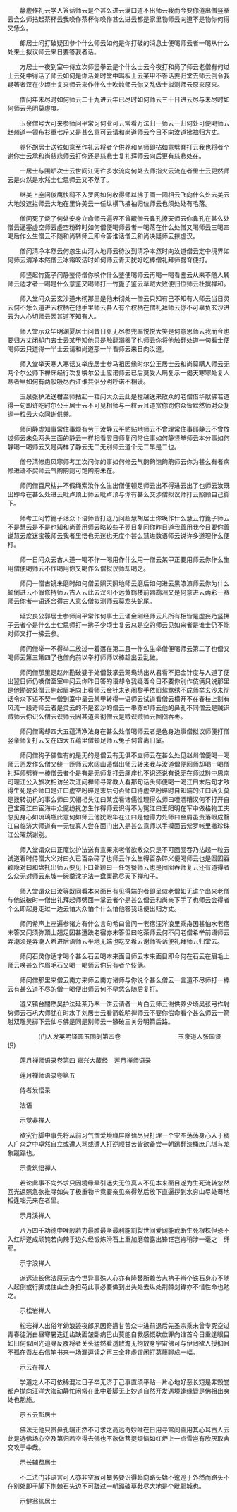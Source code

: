 <!-- { "loadSidebar": true } -->
　　静虚作礼云学人答话师云是个甚么进云满口道不出师云我而今要你道出僧竖拳云会么师拈起茶杯云我唤作茶杯你唤作甚么进云都是家里物师云向道不是物你何得又恁么。

　　郎居士问打破疑团参个什么师云如何是你打破的消息士便喝师云者一喝从什么处来士拟议师云来日要答我者话。

　　方居士一夜到室中侍立次师竖拳云是个什么士云今夜打和尚了师云老僧有何过士云死中得活了师云如何是你活处时堂中鸣板士云某甲不答话要归堂去师云倒令我疑著者汉在少顷士复来师云来作什么士吹烛师云你又乱做士拟测师云原来原来。

　　僧问年未尽时如何师云二十九进云年已尽时如何师云三十日进云尽与未尽时如何师云光阴莫虚度。

　　玉泉僧号大可来参师问平常习何业可云常看万法归一师云一归何处可便喝师云赵州道一领布衫重七斤又是甚么意可云请和尚道师云今日不向汝道拂袖归方丈。

　　养怀胡居士送铁如意至作礼云将者个供养和尚师即拈如意劈脊打云我也将者个谢你士云承和尚慈悲师云打你还是慈悲士复礼拜师云向后更有慈悲处在。

　　一居士与围炉次士云世间江河许多水流向何处去师指火云流在者里士云更然师云是火然是水然士伫思师云又不然了。

　　继美上座问俊鹰快鹞不入罗网如何收得师以拂子画一圆相云飞向什么处去美云大地没遮拦师云大地在里许美云一任纵横飞拂袖归位师云也须处处有毛落。

　　僧问死了烧了何处安身立命师云遍界不曾藏僧云鼻孔撩天师云你鼻孔在甚么处僧云逼塞虚空师云虚空粉碎时如何僧便喝师云者一喝落在什么处僧又喝师云三喝四喝后作么生僧云不随和尚转师云即今答谁话僧云和尚决疑师云掠虚汉。

　　僧问清净本然云何忽生山河大地师云待汝到清净本然时向汝道僧云定中境界如何师云清净本然僧云冰霜皎洁时如何师云青天犹好吃棒僧礼拜师劈脊便打。

　　师竖起竹篦子问静鉴侍僧你唤作什么鉴便喝师云再喝一喝看鉴云从来不随人转师云适才者一喝是什么意鉴又喝师打一竹篦子鉴云草贼大败便归位师云杜撰禅和。

　　师入堂问众云玄沙道未彻那里是他未彻处一僧云只知有己不知有人师云当日灵云何不恁么道进云权柄在他手里师云各人有个权柄在僧礼拜师云你不可辜负玄沙进云为人心切师云因甚道不知有人。

　　师入堂示众毕明渊夏居士问昔日张无尽参兜率悦悦大笑是何意思师云我而今也要归方丈闭却门去士云某甲知他只是触翻溺器了也师云你将他触翻处道一句看士便喝师云只道得一半士云请和尚道那一半看师云来日向汝道。

　　师入堂举天寒人寒话又举庞居士参马祖因缘时尔公王居士云和尚莫瞒人师云无两个尔公师下禅床经行次复唤尔公士应诺师云已后莫受人瞒复示一偈天寒寒处复人寒者里如何有两般吸尽西江谁共侣分明呼诺不相谩。

　　玉泉张护法送柑至师拈起一粒问大众云此是檀越送来散众的老僧借华献佛若道得一句即许吃时尔公王居士云不可见相师与一粒云且道赏你罚你众皆默然师对众复抛一粒云大众同谢供养。

　　师问静虚知事常住事烦有劳于汝静云平贴贴地师云不曾理常住事耶静云不曾放过师云未免两头三面的静云一样相看翌日师复问常住事如何静竖拳师云本分事如何静喝一喝师云又是两样了静云无二无别师云道个无二早是二也。

　　僧号清修患风寒师考工次问你的事如何修云气齁齁饱齁齁师云你为甚么有者病修进语不契师云气齁齁则可饱齁齁未在。

　　师问僧百尺枯井不假绳索汝作么生出僧便顿足师云出不得进云出了也师云汝既出即今在甚么处进云毗卢顶上师云毗卢顶与你有甚么交涉僧拟议师打云照顾自己脚下。

　　师考工问竹篦子话众下语师皆打退乃问超慧胡居士你唤作什么慧云竹篦子师云不是慧云是不是也知和尚善用师云略较些子翌日复问你昨日道我善用我今日要你善说慧云度迷宝筏师云我者里悟也无迷也无度个甚么慧进数语师云说许多道理作么便打。

　　师一日问众云古人道一喝不作一喝用作什么用一僧云某甲正要用师云你作么生用僧便喝师云不作喝用你又喝作么僧拟议师却喝之。

　　师问一僧古镜未磨时如何僧云照天照地师云磨后如何进云黑漆漆师云你为什么颠倒进云不假修持师云古人云此去汉阳不远黄鹤楼前鹦鹉洲又是何意进云两彩一赛师云你者一语还合得古人意么僧拟测师云莫龙头蛇尾。

　　延安良公郭居士参师问平常作何事士云诵金刚经师云凡所有相皆是虚妄乃竖拂子云者个是什么士伫思师打一拂子少顷士复云总是空的师云见如来者是谁士仍不能对师又打一拂云参。

　　师问僧举一不得举二放过一着落在第二且一作么生举僧便喝师云第二了也僧又喝师云第三第四了也僧向前以拳打师师以棒趁出云乱做。

　　师问僧那里是赵州勘破婆子处僧鼓掌云鸳鸯绣出从君看不把金针度与人道了便出翌日师仍唤僧至室中问云你昨日答的语却令我疑着今日不要你别作伎俩只说那里是他勘破处僧云剔起眉毛向上看师云金针未到阇黎手依旧鸳鸯绣不成师举玄沙未彻话令众下语不契一僧到室中呈云某甲转得一语师云试道看僧云横开不在春枝上别有风流一段奇师云者是灵云的不是玄沙的僧云一串穿却师云他的鼻孔不同僧云是贼识贼师云你识么僧云识师云因甚道未彻僧云是贼识贼师云囫囵吞枣。

　　师问僧离却四大五蕴清净法身在甚么处僧喝师云者是色身边事僧拟议师便打僧竖拳师复打云又在四大五蕴里僧顿足师云兔子何曾离旧窠。

　　师问僧狗子佛性有的是无的是僧云有无俱不立师云在甚么处见赵州僧便喝一喝师云恶发作么僧又绕一匝师云水阔山遥僧出师云转来我与汝道僧便回师却喝一喝僧礼拜师劈脊一棒僧云者个是有是无师复打云痛痒也不识还说有说无在师过黔中思南司理江公入旅次相访坐次江问禅师寻常教人看那句话头师便喝一喝江曰末后句才敌得生死是否师曰是江曰虚空粉碎是末后句否师曰待虚空粉碎时自知端的江曰话头莫是拨转初机的事么师曰买帽相头江曰某尝看诸儒性理得么师曰噇酒糟汉何不打开自己宝藏江曰宦海中众魔纷扰怎生作得师云识得不为冤江曰王阳明在军中做格物工夫忽见身心如琉璃瓶此意何如师云他犹眼华在江曰是他得力处师曰金屑虽贵落眼成翳江曰临济大师道有一无位真人尝在面门出入是甚么意师以手摸面云紫罗帐里撒珍珠江公曜然谢别。

　　师入堂谓众曰正庵沈护法送有宣栗来老僧欲散众只是不可囫囵吞乃拈起一粒云试道看时侍僧大义对曰久已百杂碎了也师云作么生得百杂碎义便喝师云也是囫囵吞颖隐对曰和盘托出师云要见下口处颖曰一任饱餐师云也是囫囵吞师复云还有道得者么众无对师云东坡一碗羹沈护法一盘栗勘尽天下禅和子。

　　师入堂谓众曰汝等既同看本来面目有见得端的者即呈似老僧如无谁个出来老僧与他说破时一僧出礼拜起师劈面一掌云者个是甚么僧云和尚亲下手了也师云会得者个么即起身走过一边云怕大众怕个什么怕他答我话便出归方丈。

　　师问希声上座遍参诸方有什么言句希曰曾问一老宿汪洋浪里乘舟因甚怕水老宿未答又问须弥顶上翘足因甚遭跌老宿亦未答但曰吃茶师云何不问老僧希举前语师云弄潮须是弄潮人希进后语师云平地无端也吃交希云谢师答话便礼拜师云归堂去。

　　师问石灵你适才喝个甚么石云喝本来面目师云本来面目即今何在石云在眉毛上师云唤甚么作眉毛石又喝一喝师云你只有者个伎俩。

　　师问僧那里来僧云南方来师云南方诸师与你说个甚么僧云一言道不尽师打一棒云有甚么道不尽的僧一喝便出师云何不早恁么随后复打。

　　遵义镇台闇然吴护法延茶乃奉一饼云请者一片白云师云谢供养少顷吴张弓作射势师云石巩大师犹在时水子刘居士云看箭乾明禅师云不要你偿命看个甚么师云一箭射双雕吴掷下云仙与佛是同是别师云一镞破三关分明箭后路。

　　　　　(门人发英明铎圆玉同刻第四卷
　　　　　　　　　玉泉道人张国贤识)

　　莲月禅师语录卷第四
嘉兴大藏经　莲月禅师语录


　　莲月禅师语录卷第五

　　侍者发悟录

　　法语

　　示觉非禅人

　　欲究行脚中事先将从前习气憎爱境缘屏除殆尽只打理一个空空荡荡身心入于稠人广众之中卓然自立或遭人骂或遭人打逆顺甘苦皆欲备尝一朝踢翻漆桶庶几堪与龙象蹴蹋也。

　　示贵筑悟禅人

　　若论此事不向外求只因境缘牵引迷失无位真人不见本来面目遂为生死流转忽然回光返照急欲推寻如失了极重物毕竟要亲见亲得然后放下直逼拶到水穷山尽处蓦地相逢咄元来在者里。

　　示月溪禅人

　　八万四千功德中唯般若力最胜最坚最利能割裂世间爱网能截断生死根株但恐不入红炉遂成顽钝若向辣手边久经锻炼滑石上重加磨砻露出锋铓岂肯稍涉一毫之　纤耶。

　　示字浪禅人

　　派远流长佛法原无古今世异事殊人心亦有隆替所赖苦志衲子辨个铁石身心不随人起倒或行脚或住山全身担荷此事必要做到出头处去纵处荆棘剑锋亦不惜性命也勉之。

　　示松岩禅人

　　松岩禅人出俗年幼浪迹夜郎夙因奇遘甘苦众中进前退后先圣宗乘未曾专究空过青春徒消白昼寒暑迭迁齿缺面皱卧病巴山莫能自救感慨欷歔罪向谁首今日重逢眼目如旧何似回光追寻反覆将者关头猛然看透散澹无拘放身宇宙佛可与伊罔欲人授抑且不孤在吾左右信笔书来一场漏逗读之再三全非虚谬闲打葛藤聊成一幅。

　　示云在禅人

　　学道之人不可依稀混过日子卒无济于己事直须平贴一片心地好恶长短是非毁誉都卢抛向汪洋大海动静忙闲常在此中着脚无上妙道自然开发遇境逢缘皆是佛祖出身处也勉旃。

　　示五云彭居士

　　佛法无他只贵鼻孔端正然不可求之高远奇妙唯在日用寻常间善用其心耳古人云此是选佛场心空及第归若空得去佛也不欲做菩提烦恼如红炉上一点雪岂有欣厌取舍交攻于中哉。

　　示长辅费居士

　　不二法门非语言可入亦非空寂可攀务要识得趋向路头始不逡巡于外然而路头不在别处即于脚下荆棘石头边不可蹉过一朝蹋破草鞋尽大地是个毗耶城也。

　　示健翁张居士

